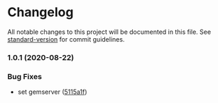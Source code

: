 # Changelog

All notable changes to this project will be documented in this file. See [standard-version](https://github.com/conventional-changelog/standard-version) for commit guidelines.

### 1.0.1 (2020-08-22)


### Bug Fixes

* set gemserver ([5115a1f](https://github.com/joshleblanc/form-reflex/commit/5115a1f23f1d86b720c52c5473d032346164bc0a))
